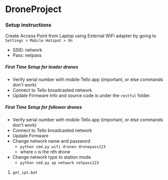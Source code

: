 # DroneProject

### Setup instructions
Create Access Point from Laptop using External WiFi adapter by going to `Settings > Mobile Hotspot > On`
* SSID: network
* Pass: netpass

##### First Time Setup for leader drones
* Verify serial number with mobile Tello app (important, or else commands don't work)
* Connect to Tello broadcasted network
* Update Firmware
Info and source code is under the `restful` folder.

##### First Time Setup for follower drones
* Verify serial number with mobile Tello app (important, or else commands don't work)
* Connect to Tello broadcasted network
* Update Firmware
* Change network name and password
  * `python cmd.py wifi dronen dronepass123`
  * where `n` is the nth drone
* Change network type to station mode
  * `python cmd.py ap network netpass123`


1. `get_ips.bat`
